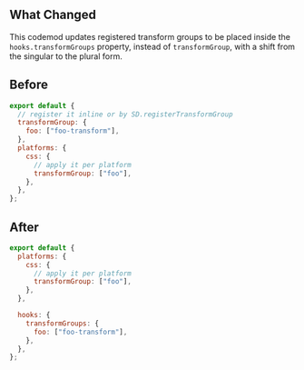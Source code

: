 ## What Changed

This codemod updates registered transform groups to be placed inside the `hooks.transformGroups` property, instead of `transformGroup`, with a shift from the singular to the plural form.

## Before

```jsx
export default {
  // register it inline or by SD.registerTransformGroup
  transformGroup: {
    foo: ["foo-transform"],
  },
  platforms: {
    css: {
      // apply it per platform
      transformGroup: ["foo"],
    },
  },
};
```

## After

```jsx
export default {
  platforms: {
    css: {
      // apply it per platform
      transformGroup: ["foo"],
    },
  },

  hooks: {
    transformGroups: {
      foo: ["foo-transform"],
    },
  },
};
```
